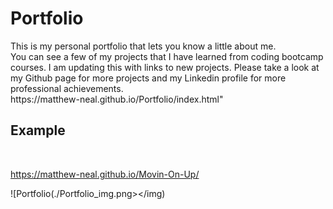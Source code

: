 <h1>Portfolio</h1>
This is my personal portfolio that lets you know a little about me.<br>
You can see a few of my projects that I have learned from coding bootcamp courses. I am updating this with links to new projects. Please take a look at my Github page for more projects and my Linkedin profile for more professional achievements.

<br>
https://matthew-neal.github.io/Portfolio/index.html"

<br>

<h2>Example</h2>
<br>

https://matthew-neal.github.io/Movin-On-Up/

![Portfolio(./Portfolio_img.png></img)
